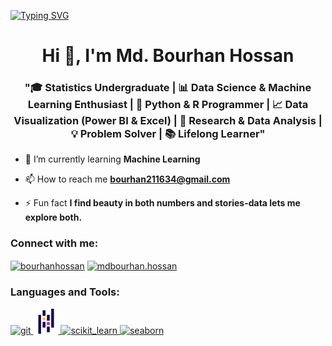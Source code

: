 [![Typing SVG](https://readme-typing-svg.herokuapp.com?font=Fira+Code&pause=1000&width=435&lines=The+five+boxing+wizards+jump+quickly)](https://git.io/typing-svg)



<h1 align="center">Hi 👋, I'm Md. Bourhan Hossan</h1>
<h3 align="center">"🎓 Statistics Undergraduate | 📊 Data Science & Machine Learning Enthusiast | 🐍 Python & R Programmer | 📈 Data Visualization (Power BI & Excel) | 📂 Research & Data Analysis | 💡 Problem Solver | 📚 Lifelong Learner"</h3>

- 🌱 I’m currently learning **Machine Learning**

- 📫 How to reach me **bourhan211634@gmail.com**

- ⚡ Fun fact **I find beauty in both numbers and stories-data lets me explore both.**

<h3 align="left">Connect with me:</h3>
<p align="left">
<a href="https://linkedin.com/in/bourhanhossan" target="blank"><img align="center" src="https://raw.githubusercontent.com/rahuldkjain/github-profile-readme-generator/master/src/images/icons/Social/linked-in-alt.svg" alt="bourhanhossan" height="30" width="40" /></a>
<a href="https://fb.com/mdbourhan.hossan" target="blank"><img align="center" src="https://raw.githubusercontent.com/rahuldkjain/github-profile-readme-generator/master/src/images/icons/Social/facebook.svg" alt="mdbourhan.hossan" height="30" width="40" /></a>
</p>

<h3 align="left">Languages and Tools:</h3>
<p align="left"> <a href="https://git-scm.com/" target="_blank" rel="noreferrer"> <img src="https://www.vectorlogo.zone/logos/git-scm/git-scm-icon.svg" alt="git" width="40" height="40"/> </a> <a href="https://pandas.pydata.org/" target="_blank" rel="noreferrer"> <img src="https://raw.githubusercontent.com/devicons/devicon/2ae2a900d2f041da66e950e4d48052658d850630/icons/pandas/pandas-original.svg" alt="pandas" width="40" height="40"/> </a> <a href="https://scikit-learn.org/" target="_blank" rel="noreferrer"> <img src="https://upload.wikimedia.org/wikipedia/commons/0/05/Scikit_learn_logo_small.svg" alt="scikit_learn" width="40" height="40"/> </a> <a href="https://seaborn.pydata.org/" target="_blank" rel="noreferrer"> <img src="https://seaborn.pydata.org/_images/logo-mark-lightbg.svg" alt="seaborn" width="40" height="40"/> </a> </p>

